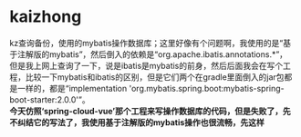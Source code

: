 # kaizhong

kz查询备份，使用的mybatis操作数据库；这里好像有个问题啊，我使用的是“基于注解版的mybatis”，然后倒入的依赖是“org.apache.ibatis.annotations.*”，
 但是我上网上查询了一下，说是ibatis是mybatis的前身，然后后面我会在写个工程，比较一下mybatis和ibatis的区别，但是它们两个在gradle里面倒入的jar包都是一样的，都是“implementation 'org.mybatis.spring.boot:mybatis-spring-boot-starter:2.0.0'”。  
**今天仿照‘spring-cloud-vue’那个工程来写操作数据库的代码，但是失败了，先不纠结它的写法了，我使用基于注解版的mybatis操作也很流畅，先这样**

